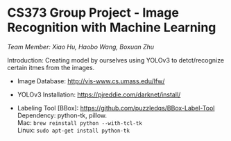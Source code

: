 # CS373 Group Project - Image Recognition with Machine Learning 
 _Team Member: Xiao Hu, Haobo Wang, Boxuan Zhu_

Introduction: Creating model by ourselves using YOLOv3 to detct/recognize certain itmes from the images. 

* Image Database: http://vis-www.cs.umass.edu/lfw/

* YOLOv3 Installation: https://pjreddie.com/darknet/install/

* Labeling Tool [BBox]: https://github.com/puzzledqs/BBox-Label-Tool<br/>
Dependency: python-tk, pillow. <br/>
  Mac: `brew reinstall python --with-tcl-tk`<br/>
  Linux: `sudo apt-get install python-tk` 
 



